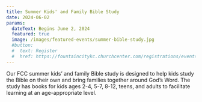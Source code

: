 ```yaml
---
title: Summer Kids' and Family Bible Study
date: 2024-06-02
params:
  dateText: Begins June 2, 2024
  featured: true
  image: /images/featured-events/summer-bible-study.jpg
  #button:
  #  text: Register
  #  href: https://fountaincitykc.churchcenter.com/registrations/events/2267968
---
```

Our FCC summer kids’ and family Bible study is designed to help kids study the Bible on their own and bring families together around God’s Word. The study has books for kids ages 2-4, 5-7, 8-12, teens, and adults to facilitate learning at an age-appropriate level.

<!--more-->
